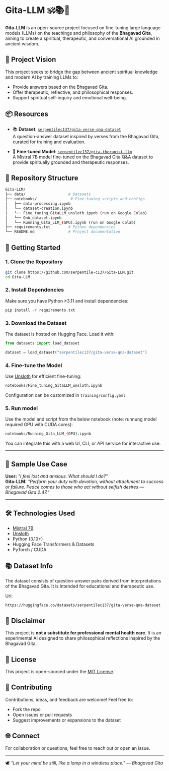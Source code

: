 # Gita-LLM 🕉️📚🧠

**Gita-LLM** is an open-source project focused on fine-tuning large language models (LLMs) on the teachings and philosophy of the **Bhagavad Gita**, aiming to create a spiritual, therapeutic, and conversational AI grounded in ancient wisdom.

## 🌟 Project Vision

This project seeks to bridge the gap between ancient spiritual knowledge and modern AI by training LLMs to:
- Provide answers based on the Bhagavad Gita.
- Offer therapeutic, reflective, and philosophical responses.
- Support spiritual self-inquiry and emotional well-being.

## 📦 Resources

- 📚 **Dataset**: [`serpentilec137/gita-verse-qna-dataset`](https://huggingface.co/datasets/serpentilec137/gita-verse-qna-dataset)  
  A question-answer dataset inspired by verses from the Bhagavad Gita, curated for training and evaluation.

- 🤖 **Fine-tuned Model**: [`serpentilec137/gita-therapist-llm`](https://huggingface.co/serpentilec137/gita-therapist-llm)  
  A Mistral 7B model fine-tuned on the Bhagavad Gita Q&A dataset to provide spiritually grounded and therapeutic responses.


## 📂 Repository Structure

```bash
Gita-LLM/
├── data/                   # Datasets
├── notebooks/               # Fine-tuning scripts and configs
│   ├── data-processing.ipynb
│   └── dataset-creation.ipynb
│   └── Fine_tuning_GitaLLM_unsloth.ipynb (run on Google Colab)
│   └── QnA_dataset.ipynb
│   └── Running_Gita_LLM_(GPU).ipynb (run on Google Colab)
├── requirements.txt        # Python dependencies
└── README.md               # Project documentation
```

## 🚀 Getting Started

### 1. Clone the Repository

```bash
git clone https://github.com/serpentile-c137/Gita-LLM.git
cd Gita-LLM
```

### 2. Install Dependencies

Make sure you have Python ≥3.11 and install dependencies:

```bash
pip install -r requirements.txt
```

### 3. Download the Dataset

The dataset is hosted on Hugging Face. Load it with:

```python
from datasets import load_dataset

dataset = load_dataset("serpentilec137/gita-verse-qna-dataset")
```
### 4. Fine-tune the Model

Use [Unsloth](https://github.com/unslothai/unsloth) for efficient fine-tuning:

```bash
notebooks/Fine_tuning_GitaLLM_unsloth.ipynb
```

Configuration can be customized in `training/config.yaml`.

### 5. Run model

Use the model and script from the below notebook (note: runnung model required GPU with CUDA cores):

```bash
notebooks/Running_Gita_LLM_(GPU).ipynb
```

You can integrate this with a web UI, CLI, or API service for interactive use.

---

## 🧘 Sample Use Case

**User:** *"I feel lost and anxious. What should I do?"*  
**Gita-LLM:** *"Perform your duty with devotion, without attachment to success or failure. Peace comes to those who act without selfish desires — Bhagavad Gita 2.47."*

---

## 🛠️ Technologies Used

- [Mistral 7B](https://mistral.ai/)
- [Unsloth](https://github.com/unslothai/unsloth)
- Python (3.10+)
- Hugging Face Transformers & Datasets
- PyTorch / CUDA

## 📚 Dataset Info

The dataset consists of question-answer pairs derived from interpretations of the Bhagavad Gita. It is intended for educational and therapeutic use.

Url: 
```bash
https://huggingface.co/datasets/serpentilec137/gita-verse-qna-dataset
```

## 🙏 Disclaimer

This project is **not a substitute for professional mental health care**. It is an experimental AI designed to share philosophical reflections inspired by the Bhagavad Gita.

## 📜 License

This project is open-sourced under the [MIT License](LICENSE).

## 🤝 Contributing

Contributions, ideas, and feedback are welcome! Feel free to:
- Fork the repo
- Open issues or pull requests
- Suggest improvements or expansions to the dataset

## 🌐 Connect

For collaboration or questions, feel free to reach out or open an issue.

---

🕊️ *"Let your mind be still, like a lamp in a windless place."* — *Bhagavad Gita*
